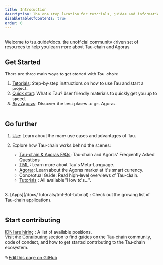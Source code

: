 ```yaml
---
title: Introduction
description: The one stop location for tutorials, guides and information about Tau-chain and Agoras
disableTableOfContents: true
order: 0
---
```


<br>Welcome to [tau.guide/docs](https://tau.guide/docs), the unofficial community driven set of resources to help you learn more about 
Tau-chain and Agoras.<br>

## Get Started

There are three main ways to get started with Tau-chain:<br>

1. [Tutorials](/docs/Tutorials/): Step-by-step instructions on how to use Tau and start a project. <br>
2. [Quick start](/docs/quick-start/): What is Tau? User friendly materials to quickly get you up to speed.  <br>
3. [Buy Agoras](/docs/Tutorials/step-by-step-guide-how-to-buy-agoras/): Discover the best places to get Agoras. <br><br>

## Go further

1. [Use](/docs/what-is-tauchain-tau/#insbusinessuse-casesins): Learn about the many use cases and advantages of Tau.<br>

2. Explore how Tau-chain works behind the scenes:

   - [Tau-chain & Agoras FAQs](/docs/tauchain-agoras-faqs): Tau-chain and Agoras' Frequently Asked Questions
   - [TML](/docs/what-is-tauchain-tau/#tau-meta-language-tml-overview) : Learn more about Tau's Meta-Language.
   - [Agoras](/docs/what-is-tauchain-tau#agoras): Learn about the Agoras market at it's smart currency.
   - [Conceptual Guide](/docs/tau-conceptual-guide): Read high-level overviews of Tau-chain.
   - [Tutorials](/docs/Tutorials) : All available "How to's...". <br>
<br>
3. [Apps](/docs/Tutorials/tml-Bot-tutorial) : Check out the growing list of Tau-chain applications.<br><br>

## Start contributing

[IDNI are hiring](http://www.idni.org/careers/) : A list of available positions.<br>
Visit the [Contributing](https://github.com/TauGuide/tau-guide-documents) section to find guides on the Tau-chain community, code of conduct, and how to get started contributing to the Tau-chain ecosystem.
<br><br>
✎[Edit this page on GitHub](https://github.com/TauGuide/tau-guide-documents/tree/master/docs)